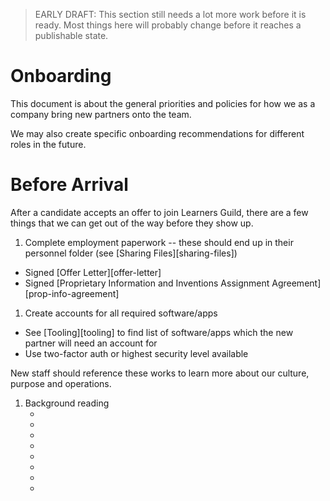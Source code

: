 > EARLY DRAFT: This section still needs a lot more work before it is ready. Most things here will probably change before it reaches a publishable state.

# Onboarding

This document is about the general priorities and policies for how we as a company bring new partners onto the team.

We may also create specific onboarding recommendations for different roles in the future.

# Before Arrival

After a candidate accepts an offer to join Learners Guild, there are a few things that we can get out of the way before they show up.

1. Complete employment paperwork -- these should end up in their personnel folder (see [Sharing Files][sharing-files])
  - Signed [Offer Letter][offer-letter]
  - Signed [Proprietary Information and Inventions Assignment Agreement][prop-info-agreement]

1. Create accounts for all required software/apps
  - See [Tooling][tooling] to find list of software/apps which the new partner will need an account for
  - Use two-factor auth or highest security level available

New staff should reference these works to learn more about our culture, purpose and operations.

1. Background reading
	- [holacracy-constitution]: https://github.com/LearnersGuild/Holacracy-Constitution
	- [deschooling-society]: http://learning.media.mit.edu/courses/mas713/readings/DESCHOOLING.pdf
	- [gtd-book]: http://www.amazon.com/Getting-Things-Done-Stress-Free-Productivity/dp/0142000280
	- [soul-without-shame]: http://soulwithoutshame.com/
	- [mindful-learning]: http://www.ellenlanger.com/books/2/the-power-of-mindful-learning
	- [thinking-in-systems]: http://www.chelseagreen.com/thinking-in-systems
	- [from-one-to-many]: http://www.amazon.com/One-Many-VISA-Chaordic-Organization-ebook/dp/B00XAX5UY0/ref=asap_bc?ie=UTF8
	- [holacracy-book]: http://www.amazon.com/Holacracy-Management-System-Rapidly-Changing/dp/162779428X
